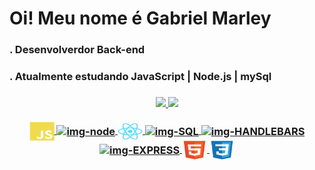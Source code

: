 <h1> Oi! Meu nome é Gabriel Marley </h1>

<h3> . Desenvolverdor Back-end <br></h3>
<h3> . Atualmente estudando JavaScript | Node.js | mySql <h3>


<div align="center">
  <a href="https://github.com/Marleyhub">
  <img height="180em" src="https://github-readme-stats.vercel.app/api?username=Marleyhub&show_icons=true&theme=prucian&include_all_commits=true&count_private=true"/>
  <img height="180em" src="https://github-readme-stats.vercel.app/api/top-langs/?username=Marleyhub&layout=compact&langs_count=7&theme=prucian"/>
</div>
<div align="center" style="display: inline_block"><br>
  <img align="center" alt="img-Js" height="30" width="40" src="https://raw.githubusercontent.com/devicons/devicon/master/icons/javascript/javascript-plain.svg">
  <img align="center" alt="img-node" height="30" width="40" src="https://cdn.jsdelivr.net/gh/devicons/devicon/icons/nodejs/nodejs-original.svg" />
  <img align="center" alt="img-React" height="30" width="40" src="https://raw.githubusercontent.com/devicons/devicon/master/icons/react/react-original.svg">
  <img align="center" alt="img-SQL" height="30" width="40" src="https://cdn.jsdelivr.net/gh/devicons/devicon/icons/mysql/mysql-original.svg" />
   <img align="center" alt="img-HANDLEBARS" height="30" width="40" src="https://cdn.jsdelivr.net/gh/devicons/devicon/icons/handlebars/handlebars-original.svg">
   <img align="center" alt="img-EXPRESS" height="30" width="40" src="https://cdn.jsdelivr.net/gh/devicons/devicon/icons/express/express-original.svg">
  <img align="center" alt="img-HTML" height="30" width="40" src="https://raw.githubusercontent.com/devicons/devicon/master/icons/html5/html5-original.svg">
  <img align="center" alt="img-CSS" height="30" width="40" src="https://raw.githubusercontent.com/devicons/devicon/master/icons/css3/css3-original.svg"> 
  </div>
  
  
  
